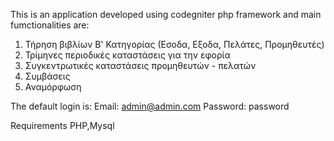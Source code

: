 This is an application developed using codegniter php framework 
and main fumctionalities are:

1. Τήρηση βιβλίων Β' Κατηγορίας (Εσοδα, Εξοδα, Πελάτες, Προμηθευτές)
2. Τρίμηνες περιοδικές καταστάσεις για την εφορία
3. Συγκεντρωτικές καταστάσεις προμηθευτών - πελατών
4. Συμβάσεις
5. Αναμόρφωση

The default login is:
Email: admin@admin.com
Password: password

Requirements
PHP,Mysql